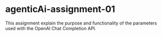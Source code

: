 # agenticAi-assignment-01
This assignment explain the purpose and functionality of the parameters used with the OpenAI Chat Completion API.
